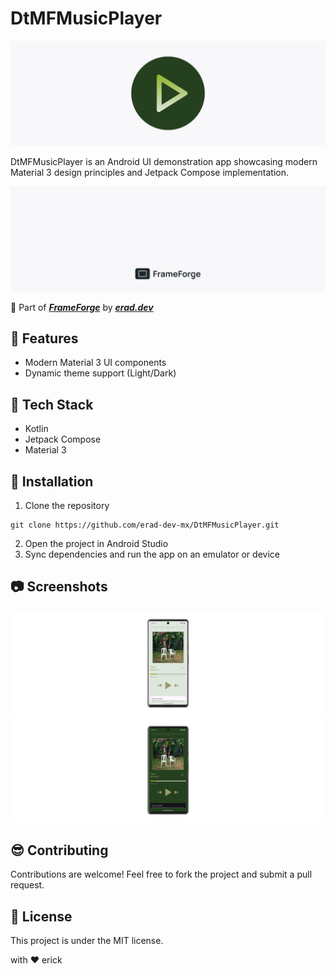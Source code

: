 # DtMFMusicPlayer

![DtMFMusicPlayer](assets/main.png)

DtMFMusicPlayer is an Android UI demonstration app showcasing modern Material 3 design principles and Jetpack Compose implementation.

![FrameForge](assets/frameforge.png)

:rocket: Part of __*[FrameForge](https://erad.dev/frameforge.html)*__ by __*[erad.dev](https://erad.dev/)*__

## :eyes: Features

- Modern Material 3 UI components
- Dynamic theme support (Light/Dark)

## :hammer: Tech Stack

- Kotlin
- Jetpack Compose
- Material 3

## :running: Installation

1. Clone the repository
```
git clone https://github.com/erad-dev-mx/DtMFMusicPlayer.git
```
2. Open the project in Android Studio
3. Sync dependencies and run the app on an emulator or device

## :camera: Screenshots
![Dark Theme](assets/img1.png)
![Light Theme](assets/img2.png)

## :sunglasses: Contributing

Contributions are welcome! Feel free to fork the project and submit a pull request.

## :scroll: License
This project is under the MIT license.

with :heart: erick

